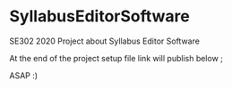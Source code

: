 # SyllabusEditorSoftware
SE302 2020 Project about Syllabus Editor Software

At the end of the project setup file link will publish below ;

ASAP :)
